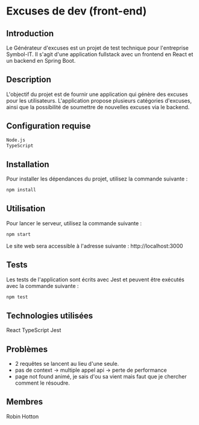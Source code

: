 # Excuses de dev (front-end)

## Introduction

Le Générateur d'excuses est un projet de test technique pour l'entreprise Symbol-IT.
Il s'agit d'une application fullstack avec un frontend en React et un backend en Spring Boot.

## Description

L'objectif du projet est de fournir une application qui génère des excuses pour les utilisateurs.
L'application propose plusieurs catégories d'excuses, ainsi que la possibilité de soumettre de nouvelles excuses via le backend.

## Configuration requise

```bash
Node.js
TypeScript
```

## Installation

Pour installer les dépendances du projet, utilisez la commande suivante :

```bash
npm install
```

## Utilisation

Pour lancer le serveur, utilisez la commande suivante :

```bash
npm start
```

Le site web sera accessible à l'adresse suivante : http://localhost:3000

## Tests

Les tests de l'application sont écrits avec Jest et peuvent être exécutés avec la commande suivante :

```bash
npm test
```

## Technologies utilisées

React
TypeScript
Jest

## Problèmes

- 2 requêtes se lancent au lieu d'une seule.
- pas de context -> multiple appel api -> perte de performance
- page not found animé, je sais d'ou sa vient mais faut que je chercher comment le résoudre.

## Membres

Robin Hotton
